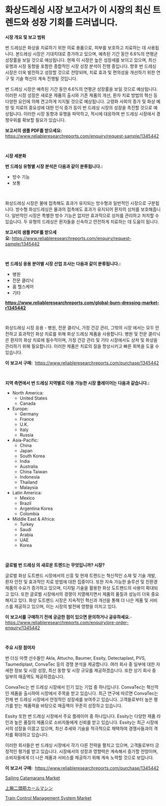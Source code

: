 <p><h1>화상드레싱 시장 보고서가 이 시장의 최신 트렌드와 성장 기회를 드러냅니다.</h1></p><p><strong>시장 개요 및 보고 범위</strong></p>
<p><p>번 드레싱은 화상을 치료하기 위한 의료 용품으로, 피부를 보호하고 치료하는 데 사용됩니다. 본드레싱 시장은 기대치대로 증가하고 있으며, 예측된 기간 동안 6.6%의 연평균 성장률을 보일 것으로 예상됩니다. 현재 이 시장은 높은 성장세를 보이고 있으며, 최신 유행과 시장 동향을 포함한 종합적인 시장 성장 분석이 진행 중입니다. 향후 번 드레싱 시장은 더욱 발전하고 성장할 것으로 전망되며, 치료 효과 및 편의성을 개선하기 위한 연구 및 기술 혁신이 계속 진행될 것입니다. </p><p>번 드레싱 시장은 예측된 기간 동안 6.6%의 연평균 성장률을 보일 것으로 예상됩니다. 이러한 시장 성장은 새로운 제품의 출시와 기존 제품의 개선, 환자 치료 방법의 혁신 등 다양한 요인에 의해 견고하게 지지될 것으로 예상됩니다. 고령화 사회의 증가 및 화상 예방 및 치료의 중요성에 대한 인식 증가 등이 번 드레싱 시장의 성장을 촉진할 것으로 예상됩니다. 이러한 시장 동향과 유행을 파악하고, 적시에 대응하여 번 드레싱 시장에서 경쟁우위를 확보할 필요가 있습니다.</p></p>
<p><strong>보고서의 샘플 PDF를 받으세요:</strong> <a href="https://www.reliableresearchreports.com/enquiry/request-sample/1345442">https://www.reliableresearchreports.com/enquiry/request-sample/1345442</a></p>
<p>&nbsp;</p>
<p><strong>시장 세분화</strong></p>
<p><strong>번 드레싱 유형별 시장 분석은 다음과 같이 분류됩니다.:</strong></p>
<p><ul><li>방수 기능</li><li>보통</li></ul></p>
<p>&nbsp;</p>
<p><p>화상드레싱 시장은 물에 접촉해도 효과가 유지되는 방수형과 일반적인 시장으로 구분됩니다. 방수형 화상드레싱은 물과의 접촉에도 효과가 유지되어 환자의 상처를 보호해줍니다. 일반적인 시장은 특별한 방수 기능은 없지만 효과적으로 상처를 관리하고 처치할 수 있습니다. 두 유형의 드레싱은 환자들을 신속하고 안전하게 치료하는 데 도움이 됩니다.</p></p>
<p><strong>보고서의 샘플 PDF를 받으세요:</strong>&nbsp;<a href="https://www.reliableresearchreports.com/enquiry/request-sample/1345442">https://www.reliableresearchreports.com/enquiry/request-sample/1345442</a></p>
<p>&nbsp;</p>
<p><strong> 번 드레싱 응용 분야별 시장 산업 조사는 다음과 같이 분류됩니다.:</strong></p>
<p><ul><li>병원</li><li>전문 클리닉</li><li>홈 헬스케어</li><li>기타</li></ul></p>
<p><strong><a href="https://www.reliableresearchreports.com/global-burn-dressing-market-r1345442">https://www.reliableresearchreports.com/global-burn-dressing-market-r1345442</a></strong></p>
<p>&nbsp;</p>
<p><p>화상드레싱 시장 응용 - 병원, 전문 클리닉, 가정 건강 관리, 그밖의 시장 에서는 모두 안전하고 효과적인 화상 치료를 위해 화상 드레싱 제품을 사용합니다. 병원 및 전문 클리닉은 환자의 화상 치료에 필수적이며, 가정 건강 관리 및 기타 시장에서도 상처 및 화상을 관리하기 위해 필요합니다. 이러한 제품은 치료의 질을 향상시키고 빠른 회복을 도울 수 있습니다.</p></p>
<p><strong>이 보고서 구매:</strong>&nbsp; <a href="https://www.reliableresearchreports.com/purchase/1345442">https://www.reliableresearchreports.com/purchase/1345442</a></p>
<p>&nbsp;</p>
<p><strong>지역 측면에서 번 드레싱 지역별로 이용 가능한 시장 플레이어는 다음과 같습니다.:</strong></p>
<p><ul>
    <li>
        North America:
        <ul>
            <li>United States</li>
            <li>Canada</li>
        </ul>
    </li>
    <li>
        Europe:
        <ul>
            <li>Germany</li>
            <li>France</li>
            <li>U.K.</li>
            <li>Italy</li>
            <li>Russia</li>
        </ul>
    </li>
    <li>
        Asia-Pacific:
        <ul>
            <li>China</li>
            <li>Japan</li>
            <li>South Korea</li>
            <li>India</li>
            <li>Australia</li>
            <li>China Taiwan</li>
            <li>Indonesia</li>
            <li>Thailand</li>
            <li>Malaysia</li>
        </ul>
    </li>
    <li>
        Latin America:
        <ul>
            <li>Mexico</li>
            <li>Brazil</li>
            <li>Argentina Korea</li>
            <li>Colombia</li>
        </ul>
    </li>
    <li>
        Middle East & Africa:
        <ul>
            <li>Turkey</li>
            <li>Saudi</li>
            <li>Arabia</li>
            <li>UAE</li>
            <li>Korea</li>
        </ul>
    </li>
    </ul></p>
<p>&nbsp;</p>
<p><strong>글로벌 번 드레싱 의 새로운 트렌드는 무엇입니까? 시장?</strong></p>
<p><p>글로벌 화상 도트팬드 시장에서의 신흥 및 현재 트렌드는 혁신적인 소재 및 기술 개발, 환자 안전 및 효과적인 치료 방법에 대한 집중이다. 또한 지속 가능한 솔루션 및 친환경 제품의 수요가 증가하고 있으며, 디지털 기술을 활용한 화상 도트팬드의 사용이 확대되고 있다. 또한 글로벌 시장에서의 경쟁이 치열해지면서 제품의 품질과 성능이 더욱 중요해지고 있다. 화상 도트팬드 시장은 지속적인 혁신과 개선을 통해 더 나은 제품 및 서비스를 제공하고 있으며, 이는 시장의 발전에 영향을 미치고 있다.</p></p>
<p><strong>이 보고서를 구매하기 전에 궁금한 점이 있으면 문의하거나 공유하세요.</strong>- <a href="https://www.reliableresearchreports.com/enquiry/pre-order-enquiry/1345442">https://www.reliableresearchreports.com/enquiry/pre-order-enquiry/1345442</a></p>
<p>&nbsp;</p>
<p><strong>주요 시장 참여자</strong></p>
<p><p>번 더싱 마켓 선수들인 Akla, Attucho, Baumer, Essity, Detectaplast, PVS, Taumediplast, ConvaTec 등의 경쟁 분석을 제공합니다. 여러 회사 중 일부에 대한 자세한 정보 및 시장 성장, 최신 동향 및 시장 규모를 제공하겠습니다. 또한 상기 회사 중 일부의 매출액도 제공하겠습니다.</p><p>ConvaTec는 번 드레싱 시장에서 인기 있는 기업 중 하나입니다. ConvaTec는 혁신적인 제품을 출시하여 시장에서 주목을 받고 있습니다. 최근 연구에 따르면 ConvaTec는 전체 번 드레싱 시장에서 안정적인 성장세를 보여주고 있습니다. 고객들로부터 높은 평가를 받는 제품력을 바탕으로 매출액이 꾸준히 성장하고 있습니다.</p><p>Essity 또한 번 드레싱 시장에서 주요 플레이어 중 하나입니다. Essity는 다양한 제품 라인과 높은 품질의 제품으로 소비자들에게 신뢰를 받고 있습니다. Essity는 최근 시장에서의 성장을 이끌고 있으며, 최신 추세와 기술을 적극적으로 채택하여 경쟁사들과의 격차를 확대하고 있습니다.</p><p>이러한 회사들은 번 드레싱 시장에서 각기 다른 전략을 펼치고 있으며, 고객들로부터 긍정적인 평가를 받고 있습니다. 시장에서의 성장과 영향력은 계속해서 증가할 전망이며, 소비자들에게 더 나은 제품과 서비스를 제공하기 위해 계속 노력할 것으로 보입니다.</p></p>
<p><strong>이 보고서 구매:</strong>&nbsp;&nbsp;<a href="https://www.reliableresearchreports.com/purchase/1345442">https://www.reliableresearchreports.com/purchase/1345442</a></p>
<p><p><a href="https://www.linkedin.com/pulse/global-sailing-catamarans-market-size-trends-insights-projections-bwagf?trackingId=EDu2O2NqNKt2ocZk6NNnZg%3D%3D">Sailing Catamarans Market</a></p><p><a href="https://github.com/one-cool-chick/Market-Research-Report-List-1/blob/main/968229922129.md">上腕二頭筋カールマシン</a></p><p><a href="https://www.linkedin.com/pulse/global-train-control-management-system-market-types-applications-nlaqf?trackingId=ipMWaBoxvRrxNBcglZfLFQ%3D%3D">Train Control Management System Market</a></p></p>